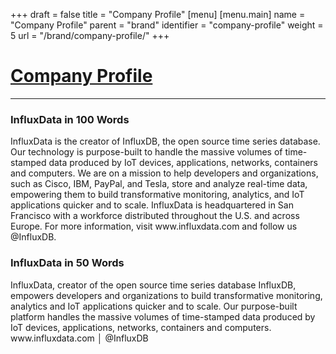 +++
draft = false
title = "Company Profile"
[menu]
  [menu.main]
    name = "Company Profile"
    parent = "brand"
    identifier = "company-profile"
    weight = 5
    url = "/brand/company-profile/"
+++

<div class="row">
  <div class="col-xs-12">
    <div class="page-header">
      <a class="page-header--anchor" id="title"></a>
      <a href="#title">
        <h1>Company Profile</h1>
      </a>
    </div>
  </div>
</div>

<div class="row">
  <div class="col-xs-12">
    <hr class="dark" />
  </div>
</div>

<div class="row longform">
  <div class="col-xs-12 col-sm-6">
    <h3>InfluxData in 100 Words</h3>
    <p>InfluxData is the creator of InfluxDB, the open source time series database. Our technology is purpose-built to handle the massive volumes of time-stamped data produced by IoT devices, applications, networks, containers and computers. We are on a mission to help developers and organizations, such as Cisco, IBM, PayPal, and Tesla, store and analyze real-time data, empowering them to build transformative monitoring, analytics, and IoT applications quicker and to scale. InfluxData is headquartered in San Francisco with a workforce distributed throughout the U.S. and across Europe. For more information, visit www.influxdata.com and follow us @InfluxDB.</p>    
  </div>
  <div class="col-xs-12 col-sm-6">
    <h3>InfluxData in 50 Words</h3>
    <p>InfluxData, creator of the open source time series database InfluxDB, empowers developers and organizations to build transformative monitoring, analytics and IoT applications quicker and to scale. Our purpose-built platform handles the massive volumes of time-stamped data produced by IoT devices, applications, networks, containers and computers. www.influxdata.com │ @InfluxDB</p>    
  </div>
</div>
